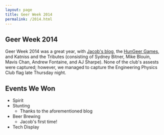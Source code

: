 ```yaml
---
layout: page
title: Geer Week 2014
permalink: /2014.html
---
```


Geer Week 2014
----

Geer Week 2014 was a great year, with [Jacob's blog](http://www.ualberta.ca/~jortt/GeerWeek/),
the [HunGeer Games](http://vimeo.com/84193709), and Katniss and the Tributes
(consisting of Sydney Bitner, Mike Blouin, Mavis Chan, Andrew Fontaine, and AJ
Sharpe). None of the club's assests were captured; however, we managed to
capture the Engineering Physics Club flag late Thursday night.

Events We Won
-------------
* Spirit
* Stunting
	* Thanks to the aforementioned blog
* Beer Brewing
	* Jacob's first time!
* Tech Display
